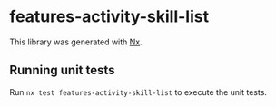 # features-activity-skill-list

This library was generated with [Nx](https://nx.dev).

## Running unit tests

Run `nx test features-activity-skill-list` to execute the unit tests.
